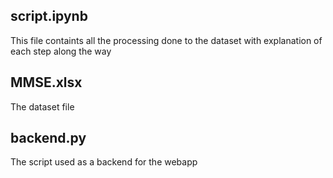 ## script.ipynb
This file containts all the processing done to the dataset with explanation of each step along the way

## MMSE.xlsx 
The dataset file

## backend.py
The script used as a backend for the webapp

